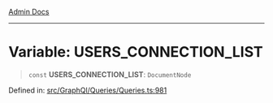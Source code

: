[Admin Docs](/)

***

# Variable: USERS\_CONNECTION\_LIST

> `const` **USERS\_CONNECTION\_LIST**: `DocumentNode`

Defined in: [src/GraphQl/Queries/Queries.ts:981](https://github.com/PalisadoesFoundation/talawa-admin/blob/main/src/GraphQl/Queries/Queries.ts#L981)
